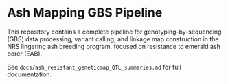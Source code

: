 # Ash Mapping GBS Pipeline

This repository contains a complete pipeline for genotyping-by-sequencing (GBS) data processing, variant calling, and linkage map construction in the NRS lingering ash breeding program, focused on resistance to emerald ash borer (EAB).

See `docs/ash_resistant_geneticmap_QTL_summaries.md` for full documentation.

